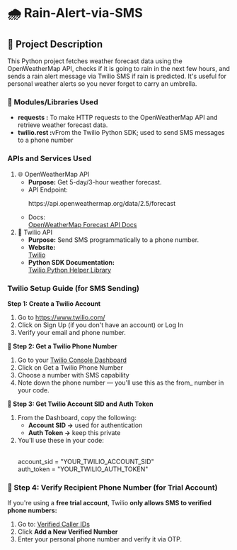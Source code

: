# 🌧️ Rain-Alert-via-SMS
<h2>📌 Project Description</h2>
<p>This Python project fetches weather forecast data using the OpenWeatherMap API, checks if it is going to rain in the next few hours, and sends a rain alert message via Twilio SMS if rain is predicted. It's useful for personal weather alerts so you never forget to carry an umbrella.</p>
<h3>🧱 Modules/Libraries Used</h3>
<ul>
  <li><strong>requests :</strong>	To make HTTP requests to the OpenWeatherMap API and retrieve weather forecast data.</li>
  <li><strong>twilio.rest :</strong>vFrom the Twilio Python SDK; used to send SMS messages to a phone number</li>
</ul>
<h3>APIs and Services Used</h3>
<ol>
  <li>🌐 OpenWeatherMap API
    <ul>
      <li><strong>Purpose:</strong> Get 5-day/3-hour weather forecast.</li>
      <li>API Endpoint:<br>
        <p>https://api.openweathermap.org/data/2.5/forecast</p>
      </li>
      <li>Docs:<br>
        <a href="https://openweathermap.org/forecast5" target="_blank">OpenWeatherMap Forecast API Docs</a>
      </li>
    </ul>
  </li>
  <li>📲 Twilio API
    <ul>
      <li><strong>Purpose:</strong> Send SMS programmatically to a phone number.</li>
      <li><strong>Website:</strong><br>
        <a href="https://www.twilio.com/" target="_blank">Twilio</a>
      </li>
      <li><strong>Python SDK Documentation:</strong><br>
        <a href="https://www.twilio.com/docs/libraries/python" target="_blank">Twilio Python Helper Library</a>
      </li>
    </ul>
  </li>
</ol>
<h3>Twilio Setup Guide (for SMS Sending)</h3>
<p><strong>Step 1: Create a Twilio Account</strong></p>
<ol>
  <li>Go to <a href="https://www.twilio.com/" target="_blank">https://www.twilio.com/</a></li>
  <li>Click on Sign Up (if you don't have an account) or Log In</li>
  <li>Verify your email and phone number.</li>
</ol>
<p><strong>📱 Step 2: Get a Twilio Phone Number</strong></strong></p>
<ol>
  <li>Go to your <a href="https://console.twilio.com/" target="_blank">Twilio Console Dashboard</a></li>
  <li>Click on Get a Twilio Phone Number</li>
  <li>Choose a number with SMS capability</li>
  <li>Note down the phone number — you'll use this as the from_ number in your code.</li>
</ol>
<p><strong>🔐 Step 3: Get Twilio Account SID and Auth Token</strong></p>
<ol>
  <li>From the Dashboard, copy the following:
    <ul>
      <li><strong>Account SID →</strong> used for authentication</li>
      <li><strong>Auth Token →</strong> keep this private</li>
    </ul>
  </li>
  <li>You’ll use these in your code:</li><br>
  <p>account_sid = "YOUR_TWILIO_ACCOUNT_SID"<br>
    auth_token = "YOUR_TWILIO_AUTH_TOKEN"</p>
</ol>
<h3>💬 Step 4: Verify Recipient Phone Number (for Trial Account)</h3>
<p>If you're using a <strong>free trial account</strong>, Twilio <strong>only allows SMS to verified phone numbers:</strong></p>
<ol>
   <li>Go to: <a href="https://console.twilio.com/us1/verified-caller-ids/phone-numbers" target="_blank">Verified Caller IDs</a>
   <li>Click <strong>Add a New Verified Number</strong></li>
   <li>Enter your personal phone number and verify it via OTP.</li>
</ol>












